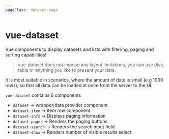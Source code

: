 ```yaml
---
pageClass: dataset-page
---
```


# vue-dataset

Vue components to display datasets and lists with filtering, paging and sorting capabilities!

> vue-dataset does not impose any layout limitations, you can use divs, table or anything you like to present your data.

It is most suitable in scenarios, where the amount of data is small (e.g 1000 rows), so that all data can be loaded at once from the server to the UI.

`vue-dataset` contains 6 components
- `dataset` &rarr; wrapper/data provider component
- `dataset-item` &rarr; item row component
- `dataset-info` &rarr; Displays paging information
- `dataset-pager` &rarr; Renders the paging buttons
- `dataset-search` &rarr; Renders the search input field
- `dataset-show` &rarr; Renders number of visible results select 

<!-- `dataset` is the wrapper component that acts as the provider of the data and methods to the child components.
It also accepts a number of options that have to do with how the data is filtered, searched and sorted.

`dataset-item` is the component that is responsible for displaying the data row.
It uses slots so you are free to use a table row `tr` a `div` an `li` or anything you like. -->


